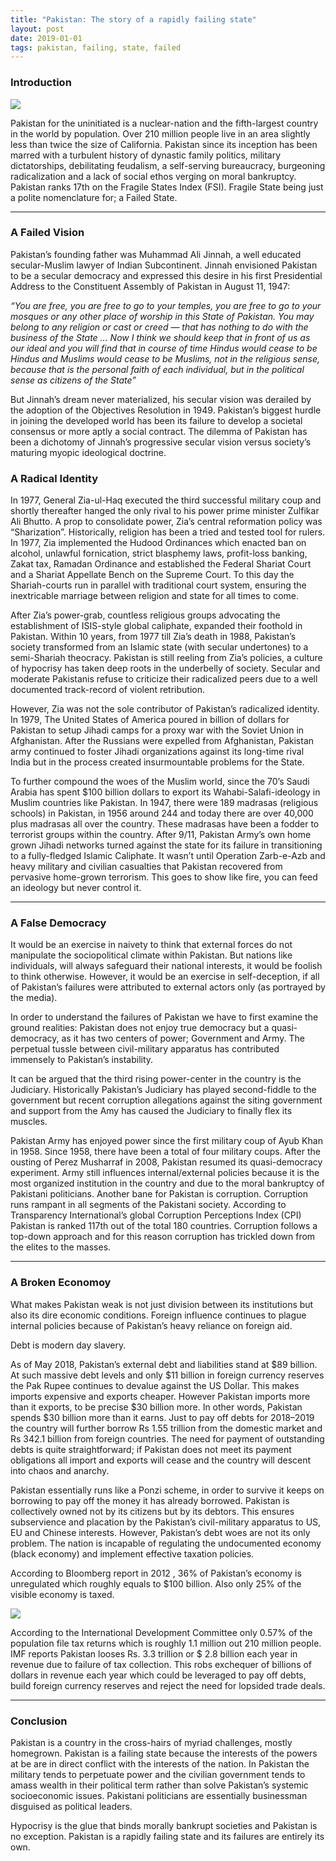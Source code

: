 ```yaml
---
title: "Pakistan: The story of a rapidly failing state"
layout: post
date: 2019-01-01
tags: pakistan, failing, state, failed
---
```


### Introduction

![](https://cdn-images-1.medium.com/max/800/1*tQd-mITiJDP6EuhtCXvDrg.jpeg)
<span class="figcaption_hack"></span>

Pakistan for the uninitiated is a nuclear-nation and the fifth-largest country
in the world by population. Over 210 million people live in an area slightly
less than twice the size of California. Pakistan since its inception has been
marred with a turbulent history of dynastic family politics, military
dictatorships, debilitating feudalism, a self-serving bureaucracy, burgeoning
radicalization and a lack of social ethos verging on moral bankruptcy. Pakistan
ranks 17th on the Fragile States Index (FSI). Fragile State being just a polite
nomenclature for; a Failed State.

*****

### A Failed Vision

Pakistan’s founding father was Muhammad Ali Jinnah, a well educated
secular-Muslim lawyer of Indian Subcontinent. Jinnah envisioned Pakistan to be a
secular democracy and expressed this desire in his first Presidential Address to
the Constituent Assembly of Pakistan in August 11, 1947:

*“You are free, you are free to go to your temples, you are free to go to your
mosques or any other place of worship in this State of Pakistan. You may belong
to any religion or cast or creed — that has nothing to do with the business of
the State … Now I think we should keep that in front of us as our ideal and you
will find that in course of time Hindus would cease to be Hindus and Muslims
would cease to be Muslims, not in the religious sense, because that is the
personal faith of each individual, but in the political sense as citizens of the
State”*

But Jinnah’s dream never materialized, his secular vision was derailed by the
adoption of the Objectives Resolution in 1949. Pakistan’s biggest hurdle in
joining the developed world has been its failure to develop a societal consensus
or more aptly a social contract. The dilemma of Pakistan has been a dichotomy of
Jinnah’s progressive secular vision versus society’s maturing myopic ideological
doctrine.

### A Radical Identity

In 1977, General Zia-ul-Haq executed the third successful military coup and
shortly thereafter hanged the only rival to his power prime minister Zulfikar
Ali Bhutto. A prop to consolidate power, Zia’s central reformation policy was
“Sharization”. Historically, religion has been a tried and tested tool for
rulers. In 1977, Zia implemented the Hudood Ordinances which enacted ban on
alcohol, unlawful fornication, strict blasphemy laws, profit-loss banking, Zakat
tax, Ramadan Ordinance and established the Federal Shariat Court and a Shariat
Appellate Bench on the Supreme Court. To this day the Shariah-courts run in
parallel with traditional court system, ensuring the inextricable marriage
between religion and state for all times to come.

After Zia’s power-grab, countless religious groups advocating the establishment
of ISIS-style global caliphate, expanded their foothold in Pakistan. Within 10
years, from 1977 till Zia’s death in 1988, Pakistan’s society transformed from
an Islamic state (with secular undertones) to a semi-Shariah theocracy. Pakistan
is still reeling from Zia’s policies, a culture of hypocrisy has taken deep
roots in the underbelly of society. Secular and moderate Pakistanis refuse to
criticize their radicalized peers due to a well documented track-record of
violent retribution.

However, Zia was not the sole contributor of Pakistan’s radicalized identity. In
1979, The United States of America poured in billion of dollars for Pakistan to
setup Jihadi camps for a proxy war with the Soviet Union in Afghanistan. After
the Russians were expelled from Afghanistan, Pakistan army continued to foster
Jihadi organizations against its long-time rival India but in the process
created insurmountable problems for the State.

To further compound the woes of the Muslim world, since the 70’s Saudi Arabia
has spent $100 billion dollars to export its Wahabi-Salafi-ideology in Muslim
countries like Pakistan. In 1947, there were 189 madrasas (religious schools) in
Pakistan, in 1956 around 244 and today there are over 40,000 plus madrasas all
over the country. These madrasas have been a fodder to terrorist groups within
the country. After 9/11, Pakistan Army’s own home grown Jihadi networks turned
against the state for its failure in transitioning to a fully-fledged Islamic
Caliphate. It wasn’t until Operation Zarb-e-Azb and heavy military and civilian
casualties that Pakistan recovered from pervasive home-grown terrorism. This
goes to show like fire, you can feed an ideology but never control it.

*****

### A False Democracy

It would be an exercise in naivety to think that external forces do not
manipulate the sociopolitical climate within Pakistan. But nations like
individuals, will always safeguard their national interests, it would be foolish
to think otherwise. However, it would be an exercise in self-deception, if all
of Pakistan’s failures were attributed to external actors only (as portrayed by
the media).

In order to understand the failures of Pakistan we have to first examine the
ground realities: Pakistan does not enjoy true democracy but a quasi-democracy,
as it has two centers of power; Government and Army. The perpetual tussle
between civil-military apparatus has contributed immensely to Pakistan’s
instability.

It can be argued that the third rising power-center in the country is the
Judiciary. Historically Pakistan’s Judiciary has played second-fiddle to the
government but recent corruption allegations against the siting government and
support from the Amy has caused the Judiciary to finally flex its muscles.

Pakistan Army has enjoyed power since the first military coup of Ayub Khan in
1958. Since 1958, there have been a total of four military coups. After the
ousting of Perez Musharraf in 2008, Pakistan resumed its quasi-democracy
experiment. Army still influences internal/external policies because it is the
most organized institution in the country and due to the moral bankruptcy of
Pakistani politicians. Another bane for Pakistan is corruption. Corruption runs
rampant in all segments of the Pakistani society. According to Transparency
International’s global Corruption Perceptions Index (CPI) Pakistan is ranked
117th out of the total 180 countries. Corruption follows a top-down approach and
for this reason corruption has trickled down from the elites to the masses.

*****

### A Broken Economoy

What makes Pakistan weak is not just division between its institutions but also
its dire economic conditions. Foreign influence continues to plague internal
policies because of Pakistan’s heavy reliance on foreign aid.

Debt is modern day slavery.

As of May 2018, Pakistan’s external debt and liabilities stand at $89 billion.
At such massive debt levels and only $11 billion in foreign currency reserves
the Pak Rupee continues to devalue against the US Dollar. This makes imports
expensive and exports cheaper. However Pakistan imports more than it exports, to
be precise $30 billion more. In other words, Pakistan spends $30 billion more
than it earns. Just to pay off debts for 2018–2019 the country will further
borrow Rs 1.55 trillion from the domestic market and Rs 342.1 billion from
foreign countries. The need for payment of outstanding debts is quite
straightforward; if Pakistan does not meet its payment obligations all import
and exports will cease and the country will descent into chaos and anarchy.

Pakistan essentially runs like a Ponzi scheme, in order to survive it keeps on
borrowing to pay off the money it has already borrowed. Pakistan is collectively
owned not by its citizens but by its debtors. This ensures subservience and
placation by the Pakistan’s civil-military apparatus to US, EU and Chinese
interests. However, Pakistan’s debt woes are not its only problem. The nation is
incapable of regulating the undocumented economy (black economy) and implement
effective taxation policies.

According to Bloomberg report in 2012 , 36% of Pakistan’s economy is unregulated
which roughly equals to $100 billion. Also only 25% of the visible economy is
taxed.

![](https://cdn-images-1.medium.com/max/800/1*sbOLltzRKxwAkAUpKU8e1A.jpeg)

According to the International Development Committee only 0.57% of the
population file tax returns which is roughly 1.1 million out 210 million people.
IMF reports Pakistan looses Rs. 3.3 trillion or $ 2.8 billion each year in
revenue due to failure of tax collection. This robs exchequer of billions of
dollars in revenue each year which could be leveraged to pay off debts, build
foreign currency reserves and reject the need for lopsided trade deals.

*****

### Conclusion

Pakistan is a country in the cross-hairs of myriad challenges, mostly homegrown.
Pakistan is a failing state because the interests of the powers at be are in
direct conflict with the interests of the nation. In Pakistan the military tends
to perpetuate power and the civilian government tends to amass wealth in their
political term rather than solve Pakistan’s systemic socioeconomic issues.
Pakistani politicians are essentially businessman disguised as political
leaders.

Hypocrisy is the glue that binds morally bankrupt societies and Pakistan is no
exception. Pakistan is a rapidly failing state and its failures are entirely its
own.


